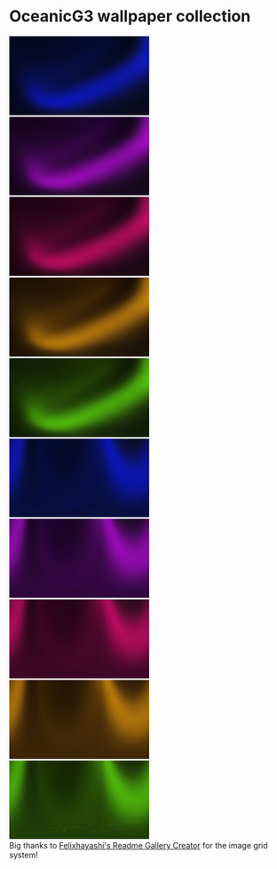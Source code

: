 # OceanicG3 wallpaper collection
<img src="./Wallpapers/Blueberry_Swoosh.png" width="50%"> <img src="./Wallpapers/Grape_Swoosh.png" width="50%"> <img src="./Wallpapers/Strawberry_Swoosh.png" width="50%"> <img src="./Wallpapers/Tangerine_Swoosh.png" width="50%"> <img src="./Wallpapers/Lime_Swoosh.png" width="50%"> <img src="./Wallpapers/Blueberry_Walls.png" width="50%"> <img src="./Wallpapers/Grape_Walls.png" width="50%"> <img src="./Wallpapers/Strawberry_Walls.png" width="50%"> <img src="./Wallpapers/Tangerine_Walls.png" width="50%"> <img src="./Wallpapers/Lime_Walls.png" width="50%"> 
<br>
Big thanks to [Felixhayashi's Readme Gallery Creator](https://felixhayashi.github.io/ReadmeGalleryCreatorForGitHub/) for the image grid system!
